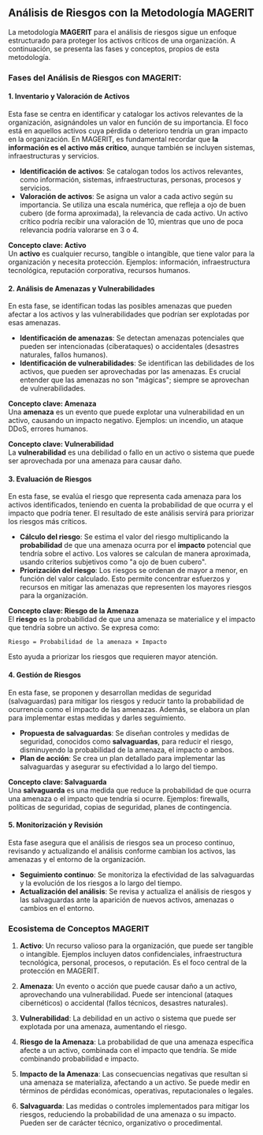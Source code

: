 ## Análisis de Riesgos con la Metodología MAGERIT <!-- {docsify-ignore} -->

La metodología **MAGERIT** para el análisis de riesgos sigue un enfoque estructurado para proteger los activos críticos de una organización. A continuación, se presenta las fases y conceptos, propios de esta metodología.


### Fases del Análisis de Riesgos con MAGERIT: <!-- {docsify-ignore} -->

#### 1. **Inventario y Valoración de Activos**
   Esta fase se centra en identificar y catalogar los activos relevantes de la organización, asignándoles un valor en función de su importancia. El foco está en aquellos activos cuya pérdida o deterioro tendría un gran impacto en la organización. En MAGERIT, es fundamental recordar que **la información es el activo más crítico**, aunque también se incluyen sistemas, infraestructuras y servicios.

   - **Identificación de activos**: Se catalogan todos los activos relevantes, como información, sistemas, infraestructuras, personas, procesos y servicios.
   - **Valoración de activos**: Se asigna un valor a cada activo según su importancia. Se utiliza una escala numérica, que refleja a ojo de buen cubero (de forma aproximada), la relevancia de cada activo. Un activo crítico podría recibir una valoración de 10, mientras que uno de poca relevancia podría valorarse en 3 o 4.

   **Concepto clave: Activo**  
   Un **activo** es cualquier recurso, tangible o intangible, que tiene valor para la organización y necesita protección. Ejemplos: información, infraestructura tecnológica, reputación corporativa, recursos humanos.

#### 2. **Análisis de Amenazas y Vulnerabilidades**
   En esta fase, se identifican todas las posibles amenazas que pueden afectar a los activos y las vulnerabilidades que podrían ser explotadas por esas amenazas. 

   - **Identificación de amenazas**: Se detectan amenazas potenciales que pueden ser intencionadas (ciberataques) o accidentales (desastres naturales, fallos humanos).
   - **Identificación de vulnerabilidades**: Se identifican las debilidades de los activos, que pueden ser aprovechadas por las amenazas. Es crucial entender que las amenazas no son "mágicas"; siempre se aprovechan de vulnerabilidades.

   **Concepto clave: Amenaza**  
   Una **amenaza** es un evento que puede explotar una vulnerabilidad en un activo, causando un impacto negativo. Ejemplos: un incendio, un ataque DDoS, errores humanos.

   **Concepto clave: Vulnerabilidad**  
   La **vulnerabilidad** es una debilidad o fallo en un activo o sistema que puede ser aprovechada por una amenaza para causar daño.

#### 3. **Evaluación de Riesgos**
   En esta fase, se evalúa el riesgo que representa cada amenaza para los activos identificados, teniendo en cuenta la probabilidad de que ocurra y el impacto que podría tener. El resultado de este análisis servirá para priorizar los riesgos más críticos.

   - **Cálculo del riesgo**: Se estima el valor del riesgo multiplicando la **probabilidad** de que una amenaza ocurra por el **impacto** potencial que tendría sobre el activo. Los valores se calculan de manera aproximada, usando criterios subjetivos como "a ojo de buen cubero".
   - **Priorización del riesgo**: Los riesgos se ordenan de mayor a menor, en función del valor calculado. Esto permite concentrar esfuerzos y recursos en mitigar las amenazas que representen los mayores riesgos para la organización.

   **Concepto clave: Riesgo de la Amenaza**  
   El **riesgo** es la probabilidad de que una amenaza se materialice y el impacto que tendría sobre un activo. Se expresa como:
   
   ```
   Riesgo = Probabilidad de la amenaza × Impacto
   ```
   
   Esto ayuda a priorizar los riesgos que requieren mayor atención.

#### 4. **Gestión de Riesgos**
   En esta fase, se proponen y desarrollan medidas de seguridad (salvaguardas) para mitigar los riesgos y reducir tanto la probabilidad de ocurrencia como el impacto de las amenazas. Además, se elabora un plan para implementar estas medidas y darles seguimiento.

   - **Propuesta de salvaguardas**: Se diseñan controles y medidas de seguridad, conocidos como **salvaguardas**, para reducir el riesgo, disminuyendo la probabilidad de la amenaza, el impacto o ambos.
   - **Plan de acción**: Se crea un plan detallado para implementar las salvaguardas y asegurar su efectividad a lo largo del tiempo.

   **Concepto clave: Salvaguarda**  
   Una **salvaguarda** es una medida que reduce la probabilidad de que ocurra una amenaza o el impacto que tendría si ocurre. Ejemplos: firewalls, políticas de seguridad, copias de seguridad, planes de contingencia.

#### 5. **Monitorización y Revisión**
   Esta fase asegura que el análisis de riesgos sea un proceso continuo, revisando y actualizando el análisis conforme cambian los activos, las amenazas y el entorno de la organización.

   - **Seguimiento continuo**: Se monitoriza la efectividad de las salvaguardas y la evolución de los riesgos a lo largo del tiempo.
   - **Actualización del análisis**: Se revisa y actualiza el análisis de riesgos y las salvaguardas ante la aparición de nuevos activos, amenazas o cambios en el entorno.

### Ecosistema de Conceptos MAGERIT <!-- {docsify-ignore} -->

1. **Activo**: Un recurso valioso para la organización, que puede ser tangible o intangible. Ejemplos incluyen datos confidenciales, infraestructura tecnológica, personal, procesos, o reputación. Es el foco central de la protección en MAGERIT.

2. **Amenaza**: Un evento o acción que puede causar daño a un activo, aprovechando una vulnerabilidad. Puede ser intencional (ataques cibernéticos) o accidental (fallos técnicos, desastres naturales).

3. **Vulnerabilidad**: La debilidad en un activo o sistema que puede ser explotada por una amenaza, aumentando el riesgo.

4. **Riesgo de la Amenaza**: La probabilidad de que una amenaza específica afecte a un activo, combinada con el impacto que tendría. Se mide combinando probabilidad e impacto.

5. **Impacto de la Amenaza**: Las consecuencias negativas que resultan si una amenaza se materializa, afectando a un activo. Se puede medir en términos de pérdidas económicas, operativas, reputacionales o legales.

6. **Salvaguarda**: Las medidas o controles implementados para mitigar los riesgos, reduciendo la probabilidad de una amenaza o su impacto. Pueden ser de carácter técnico, organizativo o procedimental.